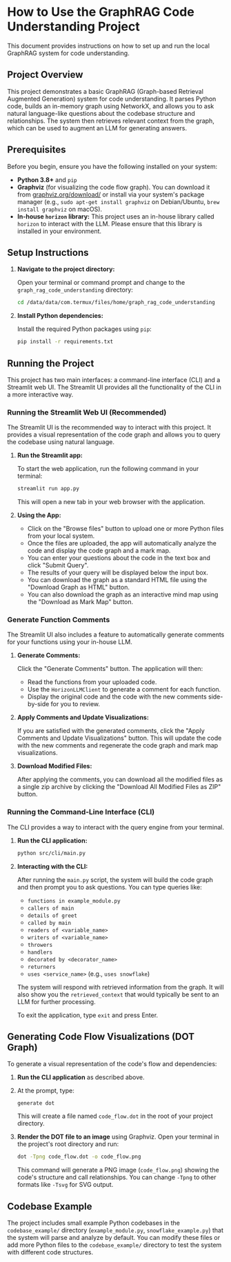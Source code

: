 # How to Use the GraphRAG Code Understanding Project

This document provides instructions on how to set up and run the local GraphRAG system for code understanding.

## Project Overview

This project demonstrates a basic GraphRAG (Graph-based Retrieval Augmented Generation) system for code understanding. It parses Python code, builds an in-memory graph using NetworkX, and allows you to ask natural language-like questions about the codebase structure and relationships. The system then retrieves relevant context from the graph, which can be used to augment an LLM for generating answers.

## Prerequisites

Before you begin, ensure you have the following installed on your system:

*   **Python 3.8+** and `pip`
*   **Graphviz** (for visualizing the code flow graph). You can download it from [graphviz.org/download/](https://graphviz.org/download/) or install via your system's package manager (e.g., `sudo apt-get install graphviz` on Debian/Ubuntu, `brew install graphviz` on macOS).
*   **In-house `horizon` library:** This project uses an in-house library called `horizon` to interact with the LLM. Please ensure that this library is installed in your environment.

## Setup Instructions

1.  **Navigate to the project directory:**

    Open your terminal or command prompt and change to the `graph_rag_code_understanding` directory:
    ```bash
    cd /data/data/com.termux/files/home/graph_rag_code_understanding
    ```

2.  **Install Python dependencies:**

    Install the required Python packages using `pip`:
    ```bash
    pip install -r requirements.txt
    ```

## Running the Project

This project has two main interfaces: a command-line interface (CLI) and a Streamlit web UI. The Streamlit UI provides all the functionality of the CLI in a more interactive way.

### Running the Streamlit Web UI (Recommended)

The Streamlit UI is the recommended way to interact with this project. It provides a visual representation of the code graph and allows you to query the codebase using natural language.

1.  **Run the Streamlit app:**

    To start the web application, run the following command in your terminal:
    ```bash
    streamlit run app.py
    ```

    This will open a new tab in your web browser with the application.

2.  **Using the App:**

    -   Click on the "Browse files" button to upload one or more Python files from your local system.
    -   Once the files are uploaded, the app will automatically analyze the code and display the code graph and a mark map.
    -   You can enter your questions about the code in the text box and click "Submit Query".
    -   The results of your query will be displayed below the input box.
    -   You can download the graph as a standard HTML file using the "Download Graph as HTML" button.
    -   You can also download the graph as an interactive mind map using the "Download as Mark Map" button.

### Generate Function Comments

The Streamlit UI also includes a feature to automatically generate comments for your functions using your in-house LLM.

1.  **Generate Comments:**

    Click the "Generate Comments" button. The application will then:
    -   Read the functions from your uploaded code.
    -   Use the `HorizonLLMClient` to generate a comment for each function.
    -   Display the original code and the code with the new comments side-by-side for you to review.

2.  **Apply Comments and Update Visualizations:**

    If you are satisfied with the generated comments, click the "Apply Comments and Update Visualizations" button. This will update the code with the new comments and regenerate the code graph and mark map visualizations.

3.  **Download Modified Files:**

    After applying the comments, you can download all the modified files as a single zip archive by clicking the "Download All Modified Files as ZIP" button.

### Running the Command-Line Interface (CLI)

The CLI provides a way to interact with the query engine from your terminal.

1.  **Run the CLI application:**
    ```bash
    python src/cli/main.py
    ```

2.  **Interacting with the CLI:**

    After running the `main.py` script, the system will build the code graph and then prompt you to ask questions. You can type queries like:

    *   `functions in example_module.py`
    *   `callers of main`
    *   `details of greet`
    *   `called by main`
    *   `readers of <variable_name>`
    *   `writers of <variable_name>`
    *   `throwers`
    *   `handlers`
    *   `decorated by <decorator_name>`
    *   `returners`
    *   `uses <service_name>` (e.g., `uses snowflake`)

    The system will respond with retrieved information from the graph. It will also show you the `retrieved_context` that would typically be sent to an LLM for further processing.

    To exit the application, type `exit` and press Enter.

## Generating Code Flow Visualizations (DOT Graph)

To generate a visual representation of the code's flow and dependencies:

1.  **Run the CLI application** as described above.
2.  At the prompt, type:
    ```
    generate dot
    ```
    This will create a file named `code_flow.dot` in the root of your project directory.

3.  **Render the DOT file to an image** using Graphviz. Open your terminal in the project's root directory and run:
    ```bash
    dot -Tpng code_flow.dot -o code_flow.png
    ```
    This command will generate a PNG image (`code_flow.png`) showing the code's structure and call relationships. You can change `-Tpng` to other formats like `-Tsvg` for SVG output.

## Codebase Example

The project includes small example Python codebases in the `codebase_example/` directory (`example_module.py`, `snowflake_example.py`) that the system will parse and analyze by default. You can modify these files or add more Python files to the `codebase_example/` directory to test the system with different code structures.